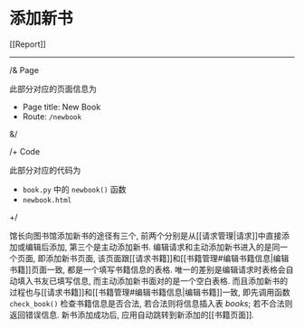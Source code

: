 # 添加新书

[[Report]]

---

/& Page

此部分对应的页面信息为

* Page title: New Book
* Route: `/newbook`

&/

/+ Code

此部分对应的代码为

* `book.py` 中的 `newbook()` 函数
* `newbook.html`

+/

馆长向图书馆添加新书的途径有三个, 前两个分别是从[[请求管理|请求]]中直接添加或编辑后添加, 第三个是主动添加新书. 编辑请求和主动添加新书进入的是同一个页面, 即添加新书页面, 该页面跟[[请求书籍]]和[[书籍管理#编辑书籍信息|编辑书籍]]页面一致, 都是一个填写书籍信息的表格. 唯一的差别是编辑请求时表格会自动填入书友已填写信息, 而主动添加新书面对的是一个空白表格. 而且添加新书的过程也与[[请求书籍]]和[[书籍管理#编辑书籍信息|编辑书籍]]一致, 即先调用函数 `check_book()` 检查书籍信息是否合法, 若合法则将信息插入表 *books*; 若不合法则返回错误信息. 新书添加成功后, 应用自动跳转到新添加的[[书籍页面]].